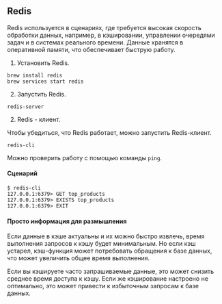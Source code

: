 ## Redis

Redis используется в сценариях, где требуется высокая скорость обработки данных, например, в кэшировании, управлении очередями задач и в системах реального времени. Данные хранятся в оперативной памяти, что обеспечивает быструю работу.

1. Установить Redis.

```
brew install redis
brew services start redis
```

2. Запустить  Redis.

```
redis-server
```

2. Redis - клиент.

Чтобы убедиться, что Redis работает, можно запустить Redis-клиент.

```
redis-cli
```

Можно проверить работу с помощью команды `ping`.

#### Сценарий

```
$ redis-cli
127.0.0.1:6379> GET top_products
127.0.0.1:6379> EXISTS top_products
127.0.0.1:6379> EXIT
```

#### Просто информация для размышления

Если данные в кэше актуальны и их можно быстро извлечь, время выполнения запросов к кэшу будет минимальным. Но если кэш устарел, кэш-функция может потребовать обращения к базе данных, что может увеличить общее время выполнения.

Если вы кэшируете часто запрашиваемые данные, это может снизить среднее время доступа к кэшу. Если же кэширование настроено не оптимально, это может привести к избыточным запросам к базе данных.